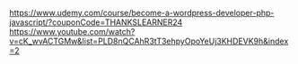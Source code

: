 https://www.udemy.com/course/become-a-wordpress-developer-php-javascript/?couponCode=THANKSLEARNER24
https://www.youtube.com/watch?v=cK_wvACTGMw&list=PLD8nQCAhR3tT3ehpyOpoYeUj3KHDEVK9h&index=2